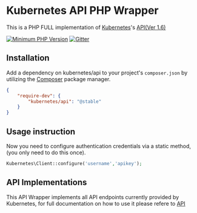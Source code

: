 # Kubernetes API PHP Wrapper

This is a PHP FULL implementation of [Kubernetes](https://kubernetes.io)'s [API(Ver 1.6)](https://kubernetes.io/docs/api-reference/v1.6/)

[![Minimum PHP Version](https://img.shields.io/badge/php-%3E%3D7-green.svg?style=plastic)](https://php.net/)
[![Gitter](https://badges.gitter.im/allansun/kubernetes-php-api.svg?style=plastic)](https://gitter.im/allansun/kubernetes-php-api?utm_source=badge&utm_medium=badge&utm_campaign=pr-badge)

## Installation

Add a dependency on kubernetes/api to your project's `composer.json` by utilizing the [Composer](https://getcomposer.org/) package manager.

```json
{
    "require-dev": {
        "kubernetes/api": "@stable"
    }
}
```

## Usage instruction


Now you need to configure authentication credentials via a static method, (you only need to do this once).

```php
Kubernetes\Client::configure('username','apikey');
```


## API Implementations

This API Wrapper implements all API endpoints currently provided by Kubernetes, for full documentation on how to use 
it please refere to [API](https://kubernetes.io/docs/api-reference/v1.6/)

